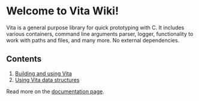 # Welcome to Vita Wiki!
Vita is a general purpose library for quick prototyping with C. It includes various containers, command line arguments parser, logger, functionality to work with paths and files, and many more. No external dependencies.

## Contents
1. [Building and using Vita](page1.md)
2. [Using Vita data structures](page2.md)

Read more on the [documentation page](../docs/html/index.html).

